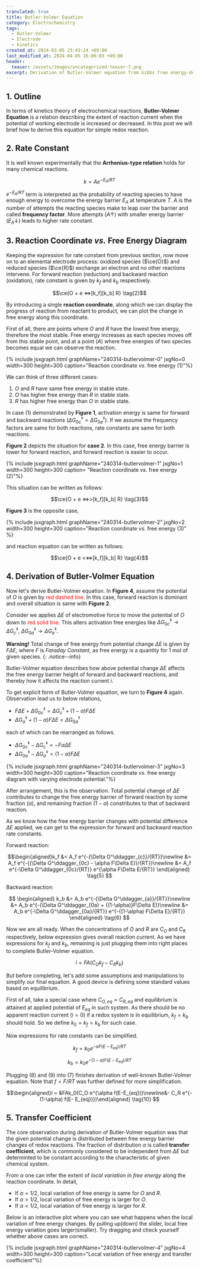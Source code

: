 ```yaml
---
translated: true
title: Butler-Volmer Equation
category: Electrochemistry
tags:
  - Butler-Volmer
  - Electrode
  - kinetics
created_at: 2024-03-05 23:43:24 +09:00
last_modified_at: 2024-04-05 16:06:03 +09:00
header:
  teaser: /assets/images/uncategorized-teaser-7.png
excerpt: Derivation of Butler-Volmer equation from Gibbs free energy-dependent expression of rate constants.
---
```


## 1. Outline

In terms of kinetics theory of electrochemical reactions, **Butler-Volmer Equation** is a relation describing the extent of reaction current when the potential of working electrode is increased or decreased.  In this post we will brief how to derive this equation for simple redox reaction.

## 2. Rate Constant

It is well known experimentally that the **Arrhenius-type relation** holds for many chemical reactions.

$$ k = Ae^{-E_A/RT} \tag{1}$$

$e^{-E_A/RT}$ term is interpreted as the probability of reacting species to have enough energy to overcome the energy barrier $E_A$ at temperature $T$.  $A$ is the number of attempts the reacting species make to leap over the barrier and called **frequency factor**.  More attempts ($A\uparrow$) with smaller energy barrier ($E_A\downarrow$) leads to higher rate constant.

## 3. Reaction Coordinate *vs.* Free Energy Diagram

Keeping the expression for rate constant from previous section, now move on to an elemental electrode process: oxidized species ($\ce{O}$) and reduced species ($\ce{R}$) exchange an electron and no other reactions intervene.  For forward reaction (reduction) and backward reaction (oxidation), rate constant is given by ${k_f}$ and ${k_b}$ respectively.

$$\ce{O + e <=>[k_f][k_b] R} \tag{2}$$

By introducing a single **reaction coordinate**, along which we can display the progress of reaction from reactant to product, we can plot the change in free energy along this coordinate.

First of all, there are points where $O$ and $R$ have the lowest free energy, therefore the most stable.  Free energy increases as each species moves off from this stable point, and at a point ($A$) where free energies of two species becomes equal we can observe the reaction.

{% include jsxgraph.html graphName="240314-butlervolmer-0" jxgNo=0 width=300 height=300 caption="Reaction coordinate *vs.* free energy (1)"%}

We can think of three different cases:
1. $O$ and $R$ have same free energy in stable state.
2. $O$ has higher free energy than $R$ in stable state.
3. $R$ has higher free energy than $O$ in stable state.

In case (1) demonstrated by **Figure 1**, activation energy is same for forward and backward reactions ($\Delta G^\ddagger_{0c}=\Delta G^\ddagger_{0a}$).  If we assume the frequency factors are same for both reactions, rate constants are same for both reactions.

**Figure 2** depicts the situation for **case 2**.  In this case, free energy barrier is lower for forward reaction, and forward reaction is easier to occur.

{% include jsxgraph.html graphName="240314-butlervolmer-1" jxgNo=1 width=300 height=300 caption= "Reaction coordinate *vs.* free energy (2)"%}

This situation can be written as follows:

$$\ce{O + e <=>>[k_f][k_b] R} \tag{3}$$

**Figure 3** is the opposite case,

{% include jsxgraph.html graphName="240314-butlervolmer-2" jxgNo=2 width=300 height=300 caption="Reaction coordinate *vs.* free energy (3)" %}

and reaction equation can be written as follows:

$$\ce{O + e <<=>[k_f][k_b] R} \tag{4}$$

## 4. Derivation of Butler-Volmer Equation

Now let's derive Butler-Volmer equation.  In **Figure 4**, assume the potential of $O$ is given by <font color='red'>red dashed line</font>.  In this case, forward reaction is dominant and overall situation is same with **Figure 2**.

Consider we applies $\Delta E$ of electromotive force to move the potential of $O$ down to <font color='red'>red solid line</font>.  This alters activation free energies like $\Delta G^\ddagger_{0c} \rightarrow \Delta G^\ddagger_{c}$, $\Delta G^\ddagger_{0a} \rightarrow \Delta G^\ddagger_{a}$.

**Warning!**  Total change of free energy from potential change $\Delta E$ is given by $F\Delta E$, where $F$ is *Faraday Constant*, as free energy is a quantity for 1 mol of given species.
{: .notice--info}

Butler-Volmer equation describes how above potential change $\Delta E$ affects the free energy barrier height of forward and backward reactions, and thereby how it affects the reaction current $i$.

To get explicit form of Butler-Volmer equation, we turn to **Figure 4** again.  Observation lead us to below relations,

- $F\Delta E + \Delta G^\ddagger_{0c} = \Delta G^\ddagger_c + (1-\alpha)F\Delta E$
- $\Delta G^\ddagger_{a} + (1-\alpha)F\Delta E =  \Delta G^\ddagger_{0a}$

each of which can be rearranged as follows.

- $\Delta G^\ddagger_{0c} -\Delta G^\ddagger_c = -F\alpha\Delta E$
- $\Delta G^\ddagger_{0a} - \Delta G^\ddagger_a = (1-\alpha)F\Delta E$

{% include jsxgraph.html graphName="240314-butlervolmer-3" jxgNo=3 width=300 height=300 caption="Reaction coordinate *vs.* free energy diagram with varying electrode potential."%}

After arrangement, this is the observation.  Total potential change of $\Delta E$ contributes to change the free energy barrier of forward reaction by some fraction ($\alpha$), and remaining fraction ($1-\alpha$) constributes to that of backward reaction.

As we know how the free energy barrier changes with potential difference $\Delta E$ applied, we can get to the expression for forward and backward reaction rate constants.

Forward reaction:

$$\begin{aligned}k_f &= A_f e^{-{\Delta G^\ddagger_{c}}/{RT}}\newline
&= A_f e^{-{(\Delta G^\ddagger_{0c} - \alpha F\Delta E)}/{RT}}\newline
&= A_f e^{-\Delta G^\ddagger_{0c}/{RT}} e^{\alpha F\Delta E/{RT}}
\end{aligned}  \tag{5}
$$

Backward reaction:

$$
\begin{aligned}
k_b &= A_b e^{-{\Delta G^\ddagger_{a}}/{RT}}\newline
&= A_b e^{-(\Delta G^\ddagger_{0a} + {(1-\alpha)}F\Delta E)}\newline
&= A_b e^{-\Delta G^\ddagger_{0a}/{RT}} e^{-{(1-\alpha) F\Delta E}/{RT}}
\end{aligned} \tag{6}
$$

Now we are all ready.  When the concentrations of $O$ and $R$ are $C_O$ and $C_R$ respectively, below expression gives overall reaction current.  As we have expressions for $k_f$ and $k_b$, remaining is just plugging them into right places to complete Butler-Volmer equation.

$$ i = FA({C_O}{k_f}-{C_R}{k_b}) \tag{7} $$

But before completing, let's add some assumptions and manipulations to simplify our final equation.  A good device is defining some standard values based on equilibrium.

First of all, take a special case where $C_{O, eq} = C_{R, eq}$ and equilibrium is attained at applied potential of $E_{eq}$ in such system.  As there should be no apparent reaction current ($i=0$) if a redox system is in equilibrium, $k_f = k_b$ should hold.  So we define $k_0 = k_f = k_b$ for such case.

Now expressions for rate constants can be simplified.

$$ k_f = k_0 e^{-{\alpha F(E-E_{eq})}/{RT}} \tag{8} $$

$$ k_b = k_0 e^{-{(1-\alpha) F(E-E_{eq})}/{RT}} \tag{9} $$

Plugging $(8)$ and $(9)$ into $(7)$ finishes derivation of well-known Butler-Volmer equation.  Note that $f = F/{RT}$ was further defined for more simplification. 

$$\begin{aligned}i = &FAk_0(C_O e^{\alpha f(E-E_{eq})}\newline&- C_R e^{-(1-\alpha) f(E- E_{eq})})\end{aligned} \tag{10} $$

## 5. Transfer Coefficient

The core observation during derivation of Butler-Volmer equation was that the given potential change is distributed between free energy barrier changes of redox reactions.  The fraction of distribution $\alpha$ is called **transfer coefficient**, which is commonly considered to be independent from $\Delta E$ but determinted to be constant according to the characteristic of given chemical system.

From $\alpha$ one can infer the extent of *local variation in free energy*  along the reaction coordinate.  In detail,

- If $\alpha = 1/2$, local variation of free energy is same for $O$ and $R$.
- If $\alpha\gt 1/2$, local variation of free energy is larger for $O$.
- If $\alpha\lt 1/2$, local variation of free energy is larger for $R$.

Below is an interactive plot where you can see what happens when the local variation of free energy changes.  By pulling up(down) the slider, local free energy variation goes larger(smaller).  Try dragging and check yourself whether above cases are correct.

{% include jsxgraph.html graphName="240314-butlervolmer-4" jxgNo=4 width=300 height=300 caption="Local variation of free energy and transfer coefficient"%}